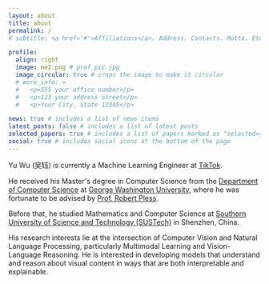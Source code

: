```yaml
---
layout: about
title: about
permalink: /
# subtitle: <a href='#'>Affiliations</a>. Address. Contacts. Motto. Etc.

profile:
  align: right
  image: me2.png # prof_pic.jpg
  image_circular: true # crops the image to make it circular
  # more_info: >
  #   <p>555 your office number</p>
  #   <p>123 your address street</p>
  #   <p>Your City, State 12345</p>

news: true # includes a list of news items
latest_posts: false # includes a list of latest posts
selected_papers: true # includes a list of papers marked as "selected={true}"
social: true # includes social icons at the bottom of the page
---
```


<!-- Incoming PhD Student at the George Washington University -->
Yu Wu (吴钰) is currently a Machine Learning Engineer at [TikTok](https://www.tiktok.com/).

He received his Master's degree in Computer Science from the [Department of Computer Science](https://cs.engineering.gwu.edu/) at [George Washington University](https://www.gwu.edu/), where he was fortunate to be advised by [Prof. Robert Pless](https://www2.seas.gwu.edu/~pless/).

Before that, he studied Mathematics and Computer Science at [Southern University of Science and Technology (SUSTech)](https://www.sustech.edu.cn/en/) in Shenzhen, China.

His research interests lie at the intersection of Computer Vision and Natural Language Processing, particularly Multimodal Learning and Vision-Language Reasoning. He is interested in developing models that understand and reason about visual content in ways that are both interpretable and explainable.


